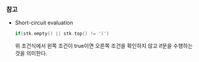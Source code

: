 ### 참고

* Short-circuit evaluation

  ``` cpp
  if(stk.empty() || stk.top() != '(')
  ```

  위 조건식에서 왼쪽 조건이 true이면 오른쪽 조건을 확인하지 않고 if문을 수행하는 것을 의미한다.